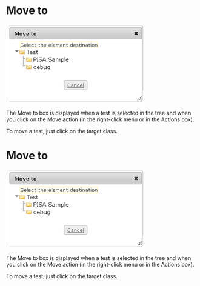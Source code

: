 <!--
created_at: '2012-04-12 17:17:03'
updated_at: '2013-03-13 13:38:24'
authors:
    - 'Jérôme Bogaerts'
contributors:
    - 'Sophie Doublet'
tags:
    - 'Manage Tests'
-->

Move to
=======

![](../resources/tests-move.png)

The Move to box is displayed when a test is selected in the tree and when you click on the Move action (in the right-click menu or in the Actions box).

To move a test, just click on the target class.

Move to
=======

![](../resources/tests-move.png)

The Move to box is displayed when a test is selected in the tree and when you click on the Move action (in the right-click menu or in the Actions box).

To move a test, just click on the target class.


